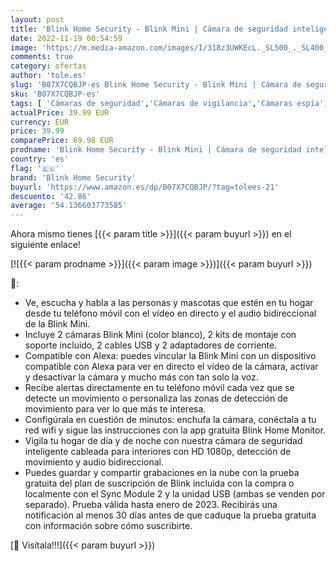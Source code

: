 ```yaml
---
layout: post
title: 'Blink Home Security - Blink Mini | Cámara de seguridad inteligente compacta  interior  cableada  vídeo HD 1080p  detección de movimiento  audio bidireccional  fácil de configurar  compatible con Alexa | 2 cámaras  blanco '
date: 2022-11-19 00:54:59
image: 'https://m.media-amazon.com/images/I/318z3UWKEcL._SL500_._SL400_.jpg'
comments: true
category: ofertas
author: 'tole.es'
slug: 'B07X7CQBJP-es Blink Home Security - Blink Mini | Cámara de seguridad...'
sku: 'B07X7CQBJP-es'
tags: [ 'Cámaras de seguridad','Cámaras de vigilancia','Cámaras espía','Dispositivos Amazon','Dispositivos Amazon y Accesorios','Electrónica','Fotografía y videocámaras','Seguridad e iluminación para hogar inteligente','alexa','blink home security','🇪🇸', ]
actualPrice: 39.99 EUR
currency: EUR
price: 39.99
comparePrice: 69.98 EUR
prodname: 'Blink Home Security - Blink Mini | Cámara de seguridad inteligente compacta  interior  cableada  vídeo HD 1080p  detección de movimiento  audio bidireccional  fácil de configurar  compatible con Alexa | 2 cámaras  blanco '
country: 'es'
flag: '🇪🇸'
brand: 'Blink Home Security'
buyurl: 'https://www.amazon.es/dp/B07X7CQBJP/?tag=tolees-21'
descuento: '42.86'
average: '54.136603773585'
---
```


Ahora mismo tienes [{{< param title >}}]({{< param buyurl >}}) en el siguiente enlace!

[![{{< param prodname >}}]({{< param image >}})]({{< param buyurl >}})

🔎:

- Ve, escucha y habla a las personas y mascotas que estén en tu hogar desde tu teléfono móvil con el vídeo en directo y el audio bidireccional de la Blink Mini.
- Incluye 2 cámaras Blink Mini (color blanco), 2 kits de montaje con soporte incluido, 2 cables USB y 2 adaptadores de corriente.
- Compatible con Alexa: puedes vincular la Blink Mini con un dispositivo compatible con Alexa para ver en directo el vídeo de la cámara, activar y desactivar la cámara y mucho más con tan solo la voz.
- Recibe alertas directamente en tu teléfono móvil cada vez que se detecte un movimiento o personaliza las zonas de detección de movimiento para ver lo que más te interesa.
- Configúrala en cuestión de minutos: enchufa la cámara, conéctala a tu red wifi y sigue las instrucciones con la app gratuita Blink Home Monitor.
- Vigila tu hogar de día y de noche con nuestra cámara de seguridad inteligente cableada para interiores con HD 1080p, detección de movimiento y audio bidireccional.
- Puedes guardar y compartir grabaciones en la nube con la prueba gratuita del plan de suscripción de Blink incluida con la compra o localmente con el Sync Module 2 y la unidad USB (ambas se venden por separado). Prueba válida hasta enero de 2023. Recibirás una notificación al menos 30 días antes de que caduque la prueba gratuita con información sobre cómo suscribirte.

[🛒 Visítala!!!]({{< param buyurl >}})
